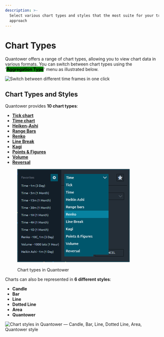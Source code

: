 ```yaml
---
description: >-
  Select various chart types and styles that the most suite for your trading
  approach
---
```


# Chart Types

Quantower offers a range of chart types, allowing you to view chart data in various formats. You can switch between chart types using the '<mark style="background-color:green;">**Aggregation Type**</mark>' menu as illustrated below.

![Switch between different time frames in one click](<../../../.gitbook/assets/image (180).png>)

## Chart Types and Styles

Quantower provides **10 chart types**:

* [**Tick chart**](tick-chart.md)
* [**Time chart**](https://help.quantower.com/analytics-panels/chart/chart-types/time-aggregation)
* [**Heiken-Ashi**](https://help.quantower.com/analytics-panels/chart/chart-types/heiken-ashi)
* [**Range Bars**](https://help.quantower.com/analytics-panels/chart/chart-types/range-bars)
* [**Renko**](https://help.quantower.com/analytics-panels/chart/chart-types/renko)
* [**Line Break**](https://help.quantower.com/analytics-panels/chart/chart-types/line-break)
* [**Kagi**](https://help.quantower.com/analytics-panels/chart/chart-types/kagi)
* [**Points & Figures**](https://help.quantower.com/analytics-panels/chart/chart-types/points-and-figures)
* [**Volume**](volume-bars.md)
* [**Reversal**](reversal-bars.md)

<figure><img src="../../../.gitbook/assets/image (1).png" alt=""><figcaption><p>Chart types in Quantower</p></figcaption></figure>

Charts can also be represented in **6 different styles**:

* **Candle**
* **Bar**
* **Line**
* **Dotted Line**
* **Area**
* **Quantower**

![Chart styles in Quantower — Candle, Bar, Line, Dotted Line, Area, Quantower style](<../../../.gitbook/assets/chart-styles (1).png>)
